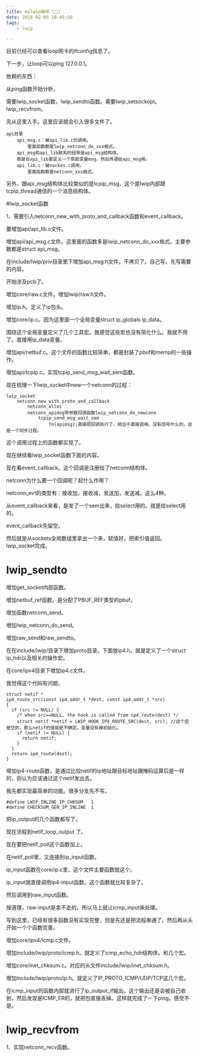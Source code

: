```yaml
---
title: mylwip编写（二）
date: 2018-02-05 10:45:50
tags:
	- lwip

---
```




目前已经可以查看loop网卡的ifconfig信息了。

下一步，让loop可以ping 127.0.0.1。

依赖的东西：

从ping函数开始分析，

需要lwip_socket函数，lwip_sendto函数。需要lwip_setsockopt。lwip_recvfrom。

先从这里入手。这里应该就会引入很多文件了。

```
api目录
	api_msg.c：被api_lib.c的调用。
		里面函数都是lwip_netconn_do_xxx格式。
	api_msg和api_lib联系的纽带是api_msg结构体。
	都是在api_lib里定义一个局部变量msg，然后传递给api_msg用。
	api_lib.c：被sockes.c调用。
		里面函数都是netconn_xxx格式。
```

另外，跟api_msg结构体比较类似的是tcpip_msg，这个是lwip内部跟tcpip_thread通信的一个消息结构体。



#lwip_socket函数

1、需要引入netconn_new_with_proto_and_callback函数和event_callback。

要增加api/api_lib.c文件。

增加api/api_msg.c文件。这里面的函数多是lwip_netconn_do_xxx格式。主要参数都是struct api_msg。

在include/lwip/priv目录里下增加api_msg.h文件。不拷贝了。自己写。先写需要的内容。

开始涉及pcb了。

增加core/raw.c文件。增加lwip/raw.h文件。

增加ip.h。定义了ip包头。

增加core/ip.c。因为这里面一个全局变量struct ip_globals ip_data。

围绕这个全局变量定义了几个工具宏。我感觉这些宏也没有简化什么。我就不用了。直接用ip_data变量。

增加api/netbuf.c。这个文件的函数比较简单，都是封装了pbuf和memp的一些操作。

增加api/tcpip.c。实现tcpip_send_msg_wait_sem函数。

现在梳理一下lwip_socket中new一个netconn的过程：

```
lwip_socket
	netconn_new_with_proto_and_callback
		netconn_alloc
		netconn_apimsg带参数回调函数lwip_netconn_do_newconn
			tcpip_send_msg_wait_sem
				fn(apimsg);直接把回调执行了。相当于直接调用。没有信号什么的。这是一个同步过程。
```

这个调用过程上的函数都实现了。

现在继续看lwip_socket函数下面的内容。

现在看event_callback。这个回调是注册给了netconn结构体。

netconn为什么要一个回调呢？起什么作用？

netconn_evt的类型有：接收加，接收减，发送加，发送减。这么4种。

从event_callback来看，是发了一个sem出来，给select用的。就是给select用的。

event_callback先留空。

然后就是从sockets全局数组里拿出一个来，赋值好。把索引值返回。lwip_socket完成。

# lwip_sendto

增加get_socket内部函数。

增加netbuf_ref函数。是分配了PBUF_REF类型的pbuf。

增加函数netconn_send。

增加lwip_netconn_do_send。

增加raw_send和raw_sendto。

在在include/lwip/目录下增加proto目录。下面放ip4.h。就是定义了一个struct ip_hdr以及相关的操作宏。

在core/ipv4目录下增加ip4.c文件。

我觉得这个代码有问题。

```
struct netif *
ip4_route_src(const ip4_addr_t *dest, const ip4_addr_t *src)
{
  if (src != NULL) {
    /* when src==NULL, the hook is called from ip4_route(dest) */
    struct netif *netif = LWIP_HOOK_IP4_ROUTE_SRC(dest, src); //这个宏是空的，那么netif的值就是不确定。变量没有被初始化。
    if (netif != NULL) {
      return netif;
    }
  }
  return ip4_route(dest);
}
```

增加ip4-route函数，是通过比较netif的ip地址跟目标地址跟掩码运算后是一样的，则认为应该通过这个netif发出去。

我先都实现最简单的功能。很多分支先不写。

``` 
#define LWIP_INLINE_IP_CHKSUM   1
#define CHECKSUM_GEN_IP_INLINE  1
```

把ip_output的几个函数都写了。

现在流程到netif_loop_output 了。

现在要把netif_poll这个函数加上。

在netif_poll里，又连接到ip_input函数。

ip_input函数在core/ip.c里，这个文件主要函数就这个。

ip_input就直接调用ip4-input函数。这个函数就比较复杂了。

然后调用到raw_input函数。

按道理，raw-input是拿不走的。所以马上就让icmp_input来处理。

写到这里，已经有很多函数没有实现完整，但是先还是把流程串通了。然后再从头开始一个个函数完善。

增加core/ipv4/icmp.c文件。

增加include/lwip/proto/icmp.h。就定义了icmp_echo_hdr结构体。和几个宏。

增加core/inet_chksum.c。对应的头文件include/lwip/inet_chksum.h。

增加include/lwip/proto/ip.h。就定义了IP_PROTO_ICMP/UDP/TCP这几个宏。

在icmp_input的函数内部就进行了ip_output_if输出。这个输出还是会被自己收到，然后发现是ICMP_ER的，就把包直接丢掉。这样就完成了一下ping。感觉不是。



# lwip_recvfrom

1、实现netconn_recv函数。





